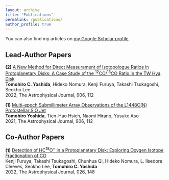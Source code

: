 ```yaml
---
layout: archive
title: "Publications"
permalink: /publications/
author_profile: true
---
```


You can also find my articles on [my Google Scholar profile](https://scholar.google.com/citations?user=Y1a2300AAAAJ&hl=ja).

## Lead-Author Papers
**(2)** [A New Method for Direct Measurament of Isotopologue Ratios in Protoplanetary Disks: A Case Study of the <sup>12</sup>CO/<sup>13</sup>CO Ratio in the TW Hya Disk](https://ui.adsabs.harvard.edu/abs/2022arXiv220408330Y/abstract) <br>
**Tomohiro C. Yoshida**, Hideko Nomura, Kenji Furuya, Takashi Tsukagoshi, Seokho Lee <br>
2022, The Astrophysical Journal, 906, 112

**(1)** [Multi-epoch Submillimeter Array Observations of the L1448C(N) Protostellar SiO Jet](https://ui.adsabs.harvard.edu/abs/2021ApJ...906..112Y/abstract) <br>
**Tomohiro Yoshida**, Tien-Hao Hsieh, Naomi Hirano, Yusuke Aso <br>
2021, The Astrophysical Journal, 906, 112

## Co-Author Papers 
**(1)** [Detection of HC<sup>18</sup>O<sup>+</sup> in a Protoplanetary Disk: Exploring Oxygen Isotope Fractionation of CO](https://ui.adsabs.harvard.edu/abs/2022ApJ...926..148F/abstract) <br>
Kenji Furuya, Takashi Tsukagoshi, Chunhua Qi, Hideko Nomura, L. Ilsedore Cleeves, Seokho Lee, **Tomohiro C. Yoshida** <br>
2022, The Astrophysical Journal, 026, 148

<!-- {% include base_path %} -->

<!-- {% for post in site.publications reversed %}
  {% include archive-single.html %}
{% endfor %} -->
